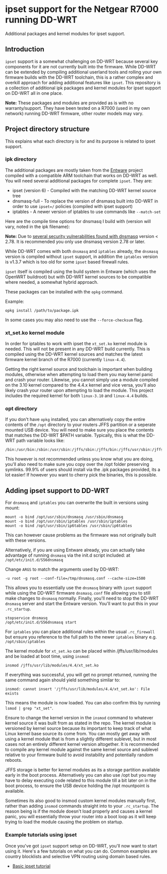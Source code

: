 # ipset support for the Netgear R7000 running DD-WRT

Additional packages and kernel modules for ipset support.

## Introduction

`ipset` support is a somewhat challenging on DD-WRT because several key components for it are not currently built into the firmware. While DD-WRT can be extended by compiling additional userland tools and rolling your own firmware builds with the DD-WRT toolchain, this is a rather complex and overkill approach for adding additional features like `ipset`. This repository is a collection of additional ipk packages and kernel modules for ipset support on DD-WRT all in one place.

**Note:** These packages and modules are provided as is with no warranty/support. They have been tested on a R7000 (used in my own network) running DD-WRT firmware, other router models may vary.

## Project directory structure

This explains what each directory is for and its purpose is related to ipset support.

### ipk directory

The additional packages are mostly taken from the [Entware](https://github.com/Entware/Entware) project compiled with a compatible ARM toolchain that works on DD-WRT as well. You will need several additional packages for complete `ipset`. They are:

* ipset (version 6) - Compiled with the matching DD-WRT kernel source tree
* dnsmasq-full - To replace the version of dnsmasq built into DD-WRT in order to use `ipset=/` policies (compiled with ipset support)
* iptables - A newer version of iptables to use commands like `--match-set`

Here are the compile time options for dnsmasq I build with (version will vary, noted in the ipk filename):
 
**Note:** Due to [several security vulnerabilities found with dnsmasq](https://security.googleblog.com/2017/10/behind-masq-yet-more-dns-and-dhcp.html) version < 2.78. It is recommended you only use dnsmasq version 2.78 or later.

While DD-WRT comes with both `dnsmasq` and `iptables` already, the `dnsmasq` version is compiled without `ipset` support, in addition the `iptables` version is v1.3.7 which is too old for some `ipset` based firewall rules.

`ipset` itself is compiled using the build system in Entware (which uses the OpenWRT buildroot) but with DD-WRT kernel sources to be compatible where needed, a somewhat hybrid approach.

These packages can be installed with the `opkg` command.

Example:

```
opkg install /path/to/package.ipk
```

In some cases you may also need to use the `--force-checksum` flag.

### xt_set.ko kernel module

In order for iptables to work with ipset the `xt_set.ko` kernel module is needed. This will not be present in any DD-WRT build currently. This is compiled using the DD-WRT kernel sources and matches the latest firmware kernel branch of the R7000 (currently `linux-4.4`).

Getting the right kernel source and toolchain is important when building modules, otherwise when attempting to load them you may kernel panic and crash your router. Likewise, you cannot simply use a module compiled on the 3.10 kernel compared to the 4.4.x kernel and vice versa, you'll also likely crash your router upon attempting to load the module. This project includes the required kernel for both `linux-3.10` and `linux-4.4` builds.

### opt directory

If you don't have `opkg` installed, you can alternatively copy the entire contents of the `/opt` directory to your routers JFFS partition or a seperate mounted USB device. You will need to make sure you place the contents that matches the DD-WRT $PATH variable. Typically, this is what the DD-WRT path variable looks like:

```
/bin:/usr/bin:/sbin:/usr/sbin:/jffs/sbin:/jffs/bin:/jffs/usr/sbin:/jffs/usr/bin:/mmc/sbin:/mmc/bin:/mmc/usr/sbin:/mmc/usr/bin:/opt/sbin:/opt/bin:/opt/usr/sbin:/opt/usr/bin
```

This however is not recommended unless you know what you are doing, you'll also need to make sure you copy over the /opt folder preserving symlinks. 99.9% of users should install via the .ipk packages provided, its a lot easier! If however you want to cherry pick the binaries, this is possible.

## Adding ipset support to DD-WRT

For `dnsmasq` and `iptables` you can overwrite the built in versions using mount:

```
mount -o bind /opt/usr/sbin/dnsmasq /usr/sbin/dnsmasq
mount -o bind /opt/usr/sbin/iptables /usr/sbin/iptables
mount -o bind /opt/usr/sbin/ip6tables /usr/sbin/ip6tables
```

This can however cause problems as the firmware was not originally built with these versions.

Alternatively, if you are using Entware already, you can actually take advantage of running `dnsmasq` via the init.d script included: at `/opt/etc/init.d/S56dnsmasq`

Change `ARGS` to match the arguments used by DD-WRT:

```
-u root -g root --conf-file=/tmp/dnsmasq.conf --cache-size=1500
```

This allows you to essentially use the `dnsmasq` binary with `ipset` support while using the DD-WRT firmware `dnsmasq.conf` file allowing you to still make changes to `dnsmasq` normally. Finally, you'll need to stop the DD-WRT `dnsmasq` server and start the Entware version. You'll want to put this in your `.rc_startup`.

```
stopservice dnsmasq
/opt/etc/init.d/S56dnsmasq start
```

For `iptables` you can place additional rules within the usual `.rc_firewall` but ensure you reference to the full path to the newer `iptables` binary e.g. `/opt/sbin/iptables`

The kernel module for `xt_set.ko` can be placed within /jffs/usr/lib/modules and be loaded at boot time, using `insmod`:

```
insmod /jffs/usr/lib/modules/4.4/xt_set.ko
```

If everything was successful, you will get no prompt returned, running the same command again should yield something similar to:

```
insmod: cannot insert '/jffs/usr/lib/modules/4.4/xt_set.ko': File exists
```

This means the module is now loaded. You can also confirm this by running `lsmod | grep "xt_set"`.

Ensure to change the kernel version in the `insmod` command to whatever kernel source it was built from as stated in the repo. The kernel module is versioned by kernel source because its important to keep track of what Linux kernel base source its come from. You can mostly get away with using a kernel module that is from a slightly different sublevel, but in most cases not an entirely different kernel version altogether. It is recommended to compile any kernel module against the same kernel source and sublevel relative to your firmware build to avoid instability and potentially random reboots.

JFFS storage is better for kernel modules as its a storage partition available early in the boot process. Alternatively you can also use /opt but you may have to delay executing code related to this module till a bit later on in the boot process, to ensure the USB device holding the /opt mountpoint is available.

Sometimes its also good to insmod custom kernel modules manually first, rather than adding `insmod` commands straight into to your `.rc_startup`. The reason being is if the module doesn't load properly and causes a kernel panic, you will essentially throw your router into a boot loop as it will keep trying to load the module causing the problem on startup.

### Example tutorials using ipset

Once you've got `ipset` support setup on DD-WRT, you'll now want to start using it. Here's a few tutorials on what you can do. Common examples are country blocklists and selective VPN routing using domain based rules.

* [Basic ipset tutorial](https://www.dd-wrt.com/phpBB2/viewtopic.php?t=279586)

